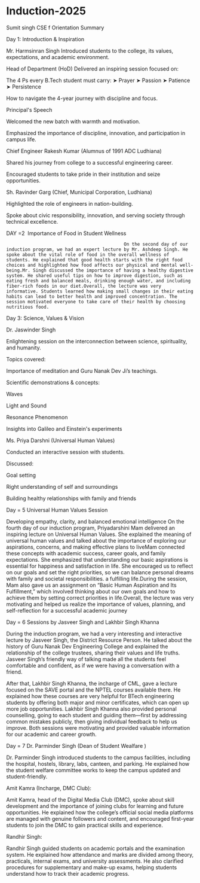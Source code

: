 
# Induction-2025
Sumit singh CSE f 
Orientation Summary

 Day 1: Introduction & Inspiration

Mr. Harmsinran Singh Introduced students to the college, its values, expectations, and academic environment.

Head of Department (HoD) Delivered an inspiring session focused on:

The 4 Ps every B.Tech student must carry: ➤ Prayer ➤ Passion ➤ Patience ➤ Persistence

How to navigate the 4-year journey with discipline and focus.

Principal's Speech

Welcomed the new batch with warmth and motivation.

Emphasized the importance of discipline, innovation, and participation in campus life.

Chief Engineer Rakesh Kumar (Alumnus of 1991 ADC Ludhiana)

Shared his journey from college to a successful engineering career.

Encouraged students to take pride in their institution and seize opportunities.

Sh. Ravinder Garg (Chief, Municipal Corporation, Ludhiana)

Highlighted the role of engineers in nation-building.

Spoke about civic responsibility, innovation, and serving society through technical excellence.                                



DAY =2  Importance of Food in Student Wellness

                                                On the second day of our induction program, we had an expert lecture by Mr. Ashdeep Singh. He spoke about the vital role of food in the overall wellness of students. He explained that good health starts with the right food choices and highlighted how food affects our physical and mental well-being.Mr. Singh discussed the importance of having a healthy digestive system. He shared useful tips on how to improve digestion, such as eating fresh and balanced meals, drinking enough water, and including fiber-rich foods in our diet.Overall, the lecture was very informative. Students learned how making small changes in their eating habits can lead to better health and improved concentration. The session motivated everyone to take care of their health by choosing nutritious food.
Day 3: Science, Values & Vision

Dr. Jaswinder Singh

Enlightening session on the interconnection between science, spirituality, and humanity.

Topics covered:

Importance of meditation and Guru Nanak Dev Ji’s teachings.

Scientific demonstrations & concepts:

Waves

Light and Sound

Resonance Phenomenon

Insights into Galileo and Einstein's experiments

Ms. Priya Darshni (Universal Human Values)

Conducted an interactive session with students.

Discussed:

Goal setting

Right understanding of self and surroundings

Building healthy relationships with family and friends

Day = 5 Universal Human Values Session

Developing empathy, clarity, and balanced emotional intelligence
On the fourth day of our induction program, Priyadarshini Mam delivered an inspiring lecture on Universal Human Values. She explained the meaning of universal human values and talked about the importance of exploring our aspirations, concerns, and making effective plans to liveMam connected these concepts with academic success, career goals, and family expectations. She emphasized that understanding our basic aspirations is essential for happiness and satisfaction in life. She encouraged us to reflect on our goals and set the right priorities, so we can balance personal dreams with family and societal responsibilities. a fulfilling life.During the session, Mam also gave us an assignment on “Basic Human Aspiration and Its Fulfillment,” which involved thinking about our own goals and how to achieve them by setting correct priorities in life.Overall, the lecture was very motivating and helped us realize the importance of values, planning, and self-reflection for a successful academic journey 

Day = 6  Sessions by Jasveer Singh and Lakhbir Singh Khanna

During the induction program, we had a very interesting and interactive lecture by Jasveer Singh, the District Resource Person. He talked about the history of Guru Nanak Dev Engineering College and explained the relationship of the college trustees, sharing their values and life truths. Jasveer Singh’s friendly way of talking made all the students feel comfortable and confident, as if we were having a conversation with a friend.


After that, Lakhbir Singh Khanna, the incharge of CML, gave a lecture focused on the SAVE portal and the NPTEL courses available there. He explained how these courses are very helpful for BTech engineering students by offering both major and minor certificates, which can open up more job opportunities. Lakhbir Singh Khanna also provided personal counselling, going to each student and guiding them—first by addressing common mistakes publicly, then giving individual feedback to help us improve.
Both sessions were motivating and provided valuable information for our academic and career growth.

Day = 7
Dr. Parminder Singh (Dean of Student Wealfare )

Dr. Parminder Singh introduced students to the campus facilities, including the hospital, hostels, library, labs, canteen, and parking. He explained how the student welfare committee works to keep the campus updated and student-friendly.

Amit Kamra (Incharge, DMC Club):


Amit Kamra, head of the Digital Media Club (DMC), spoke about skill development and the importance of joining clubs for learning and future opportunities. He explained how the college’s official social media platforms are managed with genuine followers and content, and encouraged first-year students to join the DMC to gain practical skills and experience.

Randhir Singh:


Randhir Singh guided students on academic portals and the examination system. He explained how attendance and marks are divided among theory, practicals, internal exams, and university assessments. He also clarified procedures for supplementary and make-up exams, helping students understand how to track their academic progress.
